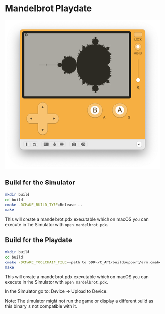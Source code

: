 # Mandelbrot Playdate
![Screenshot](screenshot.png)

## Build for the Simulator

```bash
mkdir build
cd build
cmake -DCMAKE_BUILD_TYPE=Release ..
make
```

This will create a mandelbrot.pdx executable which on macOS you can execute in 
the Simulator with `open mandelbrot.pdx`.

## Build for the Playdate

```bash
mkdir build
cd build
cmake -DCMAKE_TOOLCHAIN_FILE=<path to SDK>/C_API/buildsupport/arm.cmake -DCMAKE_BUILD_TYPE=Release ..
make
```

This will create a mandelbrot.pdx executable which on macOS you can execute in 
the Simulator with `open mandelbrot.pdx`.

In the Simulator go to: Device -> Upload to Device.

Note: The simulator might not run the game or display a different build as this 
binary is not compatible with it.